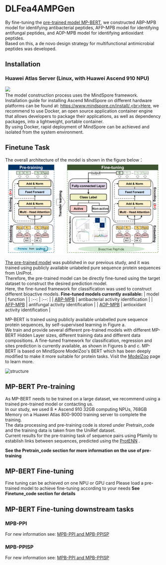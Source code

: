 # DLFea4AMPGen
By fine-tuning the [pre-trained model MP-BERT](https://github.com/BRITian/MP-BERT), we constructed ABP-MPB model for identifying antibacterial peptides, AFP-MPB model for identifying antifungal peptides, and AOP-MPB model for identifying antioxidant peptides.<br>Based on this, a de novo design strategy for multifunctional antimicrobial peptides was developed.


## Installation
### Huawei Atlas Server (Linux, with Huawei Ascend 910 NPU)
[![](https://img.shields.io/badge/Environment-Docker>=18.03-yellow.svg??style=flat-square)](https://www.docker.com/) <br>
The model construction process uses the MindSpore framework. Installation guide for installing Ascend MindSpore on different hardware platforms can be found at: https://www.mindspore.cn/install/.<br>Here, we recommend to use Docker, an open source application container engine that allows developers to package their applications, as well as dependency packages, into a lightweight, portable container.<br> By using Docker, rapid deployment of MindSpore can be achieved and isolated from the system environment.


## Finetune Task
The overall architecture of the model is shown in the figure below：<br>
![./images/structure.png](https://github.com/hgao12345/DLFea4AMPGen/blob/main/Images/structure.png)

[The pre-trained model](https://zenodo.org/records/12747829) was published in our previous study, and it was trained using publicly available unlabeled pure sequence protein sequences from UniProt. <br>Therefore, the pre-trained model can be directly fine-tuned using the target dataset to construct the desired prediction model.  <br>Here, the fine-tuned framework for classification was used to construct different bioactive models. 
**Fine-tuned models currently available:**
| model	| function |
| :--: 	| :--: |
| [ABP-MPB](https://zenodo.org/records/12747957/files/ABP_Best_Model.ckpt?download=1) | antibacterial activity identification |
| [AFP-MPB](https://zenodo.org/records/12747957/files/AFP_Best_Model.ckpt?download=1) | antifungal activity identification |
| [AOP-MPB](https://zenodo.org/records/12747957/files/AOP_Best_Model.ckpt?download=1) | antioxidant activity identification |

















MP-BERT is trained using publicly available unlabelled pure sequence protein sequences, by self-supervised learning in Figure a.<br>
We train and provide several different pre-trained models with different MP-BERT Hidden Layer sizes, different training data and different data compositions.
A fine-tuned framework for classification, regression and sites prediction is currently available, as shown in Figures b and c.
MP-BERT is based on MindSpore ModelZoo's BERT which has been deeply modified to make it more suitable for protein tasks. Visit the [ModelZoo](https://gitee.com/mindspore/models/tree/master/official/nlp/Bert) page to learn more.

![structure](./images/structure.jpg)

## MP-BERT Pre-training
As MP-BERT needs to be trained on a large dataset, we recommend using a trained pre-trained model or contacting us.<br>
In our study, we used 8 * Ascend 910 32GB computing NPUs, 768GB Memory on a Huawei Atlas 800-9000 training server to complete the training.<br>
The data processing and pre-training code is stored under Pretrain_code and the training data is taken from the UniRef dataset.<br>
Current results for the pre-training task of sequence pairs using Pfamily to establish links between sequences, predicted using the [ProtENN](https://console.cloud.google.com/storage/browser/brain-genomics-public/research/proteins/pfam/random_split) .<br>



**See the Pretrain_code section for more information on the use of pre-training**

## MP-BERT Fine-tuning
Fine tuning can be achieved on one NPU or GPU card
Please load a pre-trained model to achieve fine-tuning according to your needs
**See Finetune_code section for details**

## MP-BERT Fine-tuning downstream tasks
### MPB-PPI
For new information see: [MPB-PPI and MPB-PPISP](https://github.com/BRITian/MPB-PPI-MPB-PPISP) 

### MPB-PPISP
For new information see: [MPB-PPI and MPB-PPISP](https://github.com/BRITian/MPB-PPI-MPB-PPISP) 
